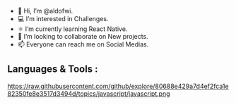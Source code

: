 - 💬 Hi, I’m @aldofwi.
- 💻 I’m interested in Challenges.
- ⚛️ I’m currently learning React Native.
- 🌳 I’m looking to collaborate on New projects.
- 📫 Everyone can reach me on Social Medias.

## Languages & Tools :

https://raw.githubusercontent.com/github/explore/80688e429a7d4ef2fca1e82350fe8e3517d3494d/topics/javascript/javascript.png
